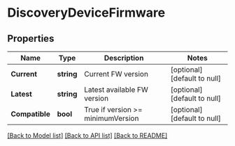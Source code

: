 # DiscoveryDeviceFirmware

## Properties
Name | Type | Description | Notes
------------ | ------------- | ------------- | -------------
**Current** | **string** | Current FW version | [optional] [default to null]
**Latest** | **string** | Latest available FW version | [optional] [default to null]
**Compatible** | **bool** | True if version &gt;&#x3D; minimumVersion | [optional] [default to null]

[[Back to Model list]](../README.md#documentation-for-models) [[Back to API list]](../README.md#documentation-for-api-endpoints) [[Back to README]](../README.md)


